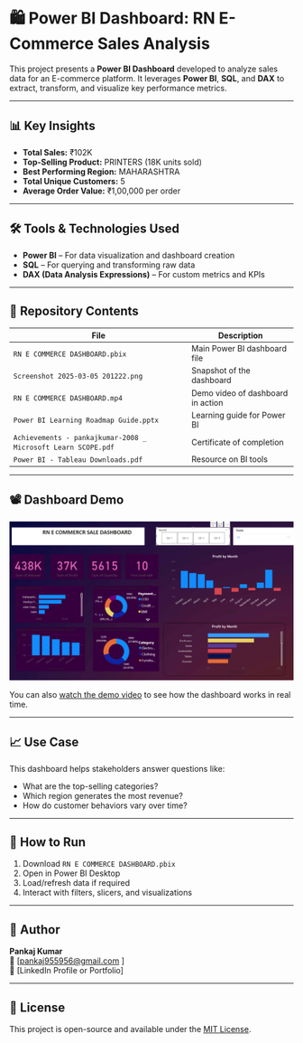 # 🛍️ Power BI Dashboard: RN E-Commerce Sales Analysis

This project presents a **Power BI Dashboard** developed to analyze sales data for an E-commerce platform. It leverages **Power BI**, **SQL**, and **DAX** to extract, transform, and visualize key performance metrics.

---

## 📊 Key Insights

- **Total Sales:** ₹102K
- **Top-Selling Product:** PRINTERS (18K units sold)
- **Best Performing Region:** MAHARASHTRA
- **Total Unique Customers:** 5
- **Average Order Value:** ₹1,00,000 per order

---

## 🛠️ Tools & Technologies Used

- **Power BI** – For data visualization and dashboard creation  
- **SQL** – For querying and transforming raw data  
- **DAX (Data Analysis Expressions)** – For custom metrics and KPIs  

---

## 📁 Repository Contents

| File | Description |
|------|-------------|
| `RN E COMMERCE DASHBOARD.pbix` | Main Power BI dashboard file |
| `Screenshot 2025-03-05 201222.png` | Snapshot of the dashboard |
| `RN E COMMERCE DASHBOARD.mp4` | Demo video of dashboard in action |
| `Power BI Learning Roadmap Guide.pptx` | Learning guide for Power BI |
| `Achievements - pankajkumar-2008 _ Microsoft Learn SCOPE.pdf` | Certificate of completion |
| `Power BI - Tableau Downloads.pdf` | Resource on BI tools |

---

## 📽️ Dashboard Demo

![Dashboard Screenshot](Screenshot%202025-03-05%20201222.png)

You can also [watch the demo video](RN%20E%20COMMERCE%20DASHBOARD%202025-03-05%2019-09-48_resized.mp4) to see how the dashboard works in real time.

---

## 📈 Use Case

This dashboard helps stakeholders answer questions like:

- What are the top-selling categories?
- Which region generates the most revenue?
- How do customer behaviors vary over time?

---

## 🚀 How to Run

1. Download `RN E COMMERCE DASHBOARD.pbix`
2. Open in Power BI Desktop
3. Load/refresh data if required
4. Interact with filters, slicers, and visualizations

---

## 👤 Author

**Pankaj Kumar**  
📧 [pankaj955956@gmail.com ]  
🔗 [LinkedIn Profile or Portfolio]

---

## 📄 License

This project is open-source and available under the [MIT License](LICENSE).
